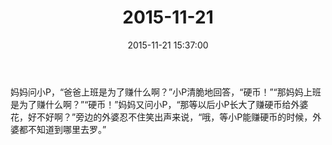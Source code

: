 ﻿---
title: 2015-11-21
date: 2015-11-21 15:37:00
tags:
categories: 爸爸
---
妈妈问小P，“爸爸上班是为了赚什么啊？”小P清脆地回答，“硬币！”“那妈妈上班是为了赚什么啊？”“硬币！”妈妈又问小P，“那等以后小P长大了赚硬币给外婆花，好不好啊？”旁边的外婆忍不住笑出声来说，“哦，等小P能赚硬币的时候，外婆都不知道到哪里去罗。” ​​​​